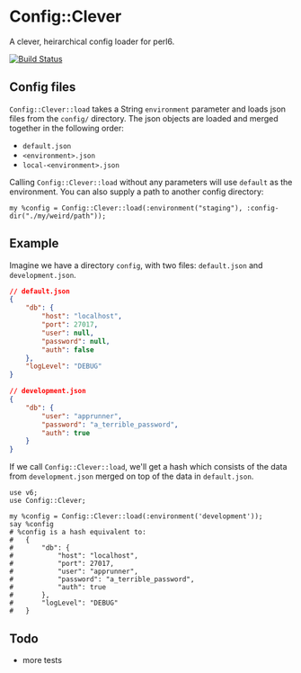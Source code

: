 # Config::Clever

A clever, heirarchical config loader for perl6.

[![Build Status](https://travis-ci.org/ShaneKilkelly/perl6-config-clever.svg?branch=master)](https://travis-ci.org/ShaneKilkelly/perl6-config-clever)

## Config files

`Config::Clever::load` takes a String `environment` parameter and loads json files from the `config/` directory. The json objects are loaded and merged together in the following order:

- `default.json`
- `<environment>.json`
- `local-<environment>.json`

Calling `Config::Clever::load` without any parameters will use `default` as the environment. You can also supply a path to another config directory:
```perl6
my %config = Config::Clever::load(:environment("staging"), :config-dir("./my/weird/path"));
```

## Example

Imagine we have a directory `config`, with two files: `default.json` and `development.json`.

```json
// default.json
{
    "db": {
        "host": "localhost",
        "port": 27017,
        "user": null,
        "password": null,
        "auth": false
    },
    "logLevel": "DEBUG"
}

// development.json
{
    "db": {
        "user": "apprunner",
        "password": "a_terrible_password",
        "auth": true
    }
}
```

If we call `Config::Clever::load`, we'll get a hash which consists of the data from
`development.json` merged on top of the data in `default.json`.

```perl6
use v6;
use Config::Clever;

my %config = Config::Clever::load(:environment('development'));
say %config
# %config is a hash equivalent to:
#   {
#       "db": {
#           "host": "localhost",
#           "port": 27017,
#           "user": "apprunner",
#           "password": "a_terrible_password",
#           "auth": true
#       },
#       "logLevel": "DEBUG"
#   }
```


## Todo

- more tests
